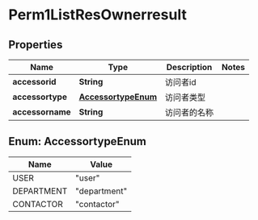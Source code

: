 # Perm1ListResOwnerresult

## Properties
Name | Type | Description | Notes
------------ | ------------- | ------------- | -------------
**accessorid** | **String** | 访问者id | 
**accessortype** | [**AccessortypeEnum**](#AccessortypeEnum) | 访问者类型 | 
**accessorname** | **String** | 访问者的名称 | 

<a name="AccessortypeEnum"></a>
## Enum: AccessortypeEnum
Name | Value
---- | -----
USER | &quot;user&quot;
DEPARTMENT | &quot;department&quot;
CONTACTOR | &quot;contactor&quot;

